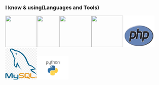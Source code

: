 ### I know & using(Languages and Tools)
<img src="https://user-images.githubusercontent.com/71884766/103862520-9bc38a80-5102-11eb-87bd-120535620eb5.png" width=100p height=100px><img src="https://user-images.githubusercontent.com/71884766/103863280-e7c2ff00-5103-11eb-836a-97be9c0868d3.png" width=71.5px height=100px><img src="https://cdn.iconscout.com/icon/free/png-256/javascript-2038874-1720087.png" width=100px height=100px><img src="https://encrypted-tbn0.gstatic.com/images?q=tbn:ANd9GcRGzHyBI-yMU1fhVaD6fdKdYukIESV0zHNOjw&usqp=CAU" height="100px" width="100px"><img src="https://github.com/ryosuke1256/image/blob/main/php-icon-png-0.png" width=100px height=100px><img src="https://github.com/ryosuke1256/image/blob/main/mysql.png" width=100px><img src="https://github.com/ryosuke1256/image/blob/main/python.jpg" width=100px>

<!--
**ryosuke1256/ryosuke1256** is a ✨ _special_ ✨ repository because its `README.md` (this file) appears on your GitHub profile.

Here are some ideas to get you started:

- 🔭 I’m currently working on ...
- 🌱 I’m currently learning ...
- 👯 I’m looking to collaborate on ...
- 🤔 I’m looking for help with ...
- 💬 Ask me about ...
- 📫 How to reach me: ...
- 😄 Pronouns: ...
- ⚡ Fun fact: ...
-->
